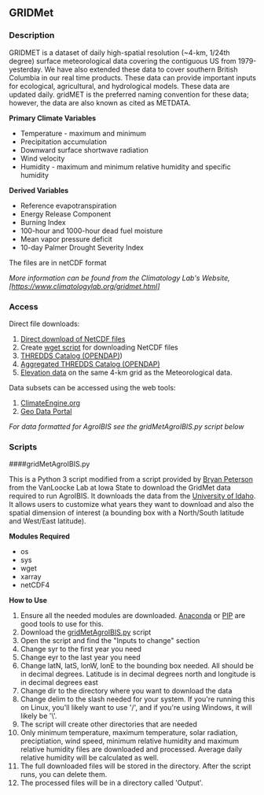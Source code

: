 ## GRIDMet
### Description
GRIDMET is a dataset of daily high-spatial resolution (~4-km, 1/24th degree) surface meteorological data covering the contiguous US from 1979-yesterday. We have also extended these data to cover southern British Columbia in our real time products. These data can provide important inputs for ecological, agricultural, and hydrological models. These data are updated daily.  gridMET is the preferred naming convention for these data; however, the data are also known as cited as METDATA.

**Primary Climate Variables**
* Temperature - maximum and minimum
* Precipitation accumulation
* Downward surface shortwave radiation
* Wind velocity
* Humidity - maximum and minimum relative humidity and specific humidity

**Derived Variables**
* Reference evapotranspiration
* Energy Release Component
* Burning Index
* 100-hour and 1000-hour dead fuel moisture
* Mean vapor pressure deficit
* 10-day Palmer Drought Severity Index

The files are in netCDF format

*More information can be found from the Climatology Lab's Website, [https://www.climatologylab.org/gridmet.html]* 
### Access

Direct file downloads:
1. [Direct download of NetCDF files](https://www.northwestknowledge.net/metdata/data/)
2. Create [wget script](https://www.climatologylab.org/wget-gridmet.html) for downloading NetCDF files
3. [THREDDS Catalog (OPENDAP)](http://thredds.northwestknowledge.net:8080/thredds/reacch_climate_MET_catalog.html))
4. [Aggregated THREDDS Catalog (OPENDAP)](http://thredds.northwestknowledge.net:8080/thredds/reacch_climate_MET_aggregated_catalog.html)
5. [Elevation data](https://climate.northwestknowledge.net/METDATA/data/metdata_elevationdata.nc) on the same 4-km grid as the Meteorological data.

Data subsets can be accessed using the web tools:
1. [ClimateEngine.org](https://app.climateengine.org/)
2. [Geo Data Portal](https://cida.usgs.gov/gdp/client/#!catalog/gdp/dataset/54dd5df2e4b08de9379b38d8)

*For data formatted for AgroIBIS see the gridMetAgroIBIS.py script below*

### Scripts

####gridMetAgroIBIS.py

This is a Python 3 script modified from a script provided by [Bryan Peterson](bryan20@iastate.edu) from the VanLoocke Lab at Iowa State to download the GridMet data required to run AgroIBIS. It downloads the data from the 
[University of Idaho](https://www.northwestknowledge.net/metdata/data/). It allows users to customize what years they want to download and also the spatial dimension of interest (a bounding box with a North/South latitude and West/East latitude).

**Modules Required**
* os
* sys
* wget
* xarray
* netCDF4

**How to Use**

1. Ensure all the needed modules are downloaded. [Anaconda](https://www.anaconda.com/download) or [PIP](https://packaging.python.org/en/latest/tutorials/installing-packages/) are good tools to use for this.
2. Download the [gridMetAgroIBIS.py](https://github.com/cabbi-bio/Sustainability-Shared-Code/blob/main/AgroIBIS/GridMet/gridMetAgroIBIS.py) script
3. Open the script and find the "Inputs to change" section
4. Change syr to the first year you need
5. Change eyr to the last year you need
6. Change latN, latS, lonW, lonE to the bounding box needed. All should be in decimal degrees. Latitude is in decimal degrees north and longitude is in decimal degrees east
7. Change dir to the directory where you want to download the data
8. Change delim to the slash needed for your system. If you're running this on Linux, you'll likely want to use '/', and if you're using Windows, it will likely be '\\'.
9. The script will create other directories that are needed
10. Only minimum temperature, maximum temperature, solar radiation, preciptiation, wind speed, minimum relative humidity and maximum relative humidity files are downloaded and processed. Average daily relative humidity will be calculated as well.
11. The full downloaded files will be stored in the directory. After the script runs, you can delete them.
12. The processed files will be in a directory called 'Output'.
